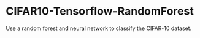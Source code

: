 #  CIFAR10-Tensorflow-RandomForest
Use a random forest and neural network to classify the CIFAR-10 dataset.
